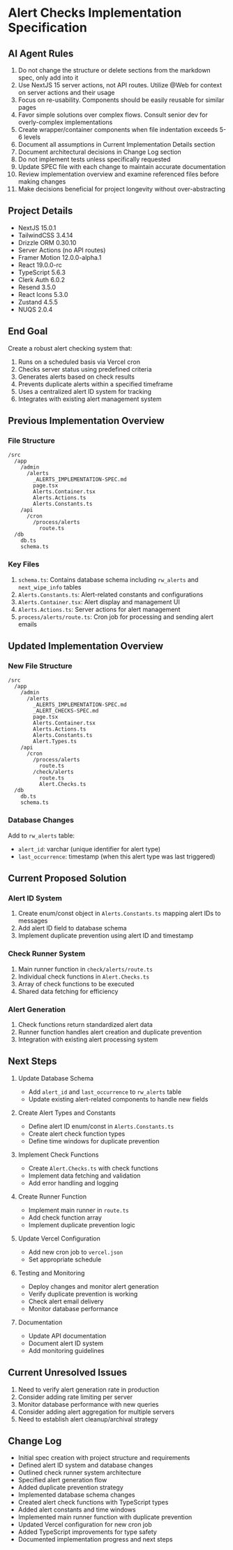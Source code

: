 # Alert Checks Implementation Specification

## AI Agent Rules

1. Do not change the structure or delete sections from the markdown spec, only add into it
2. Use NextJS 15 server actions, not API routes. Utilize @Web for context on server actions and their usage
3. Focus on re-usability. Components should be easily reusable for similar pages
4. Favor simple solutions over complex flows. Consult senior dev for overly-complex implementations
5. Create wrapper/container components when file indentation exceeds 5-6 levels
6. Document all assumptions in Current Implementation Details section
7. Document architectural decisions in Change Log section
8. Do not implement tests unless specifically requested
9. Update SPEC file with each change to maintain accurate documentation
10. Review implementation overview and examine referenced files before making changes
11. Make decisions beneficial for project longevity without over-abstracting

## Project Details

-   NextJS 15.0.1
-   TailwindCSS 3.4.14
-   Drizzle ORM 0.30.10
-   Server Actions (no API routes)
-   Framer Motion 12.0.0-alpha.1
-   React 19.0.0-rc
-   TypeScript 5.6.3
-   Clerk Auth 6.0.2
-   Resend 3.5.0
-   React Icons 5.3.0
-   Zustand 4.5.5
-   NUQS 2.0.4

## End Goal

Create a robust alert checking system that:

1. Runs on a scheduled basis via Vercel cron
2. Checks server status using predefined criteria
3. Generates alerts based on check results
4. Prevents duplicate alerts within a specified timeframe
5. Uses a centralized alert ID system for tracking
6. Integrates with existing alert management system

## Previous Implementation Overview

### File Structure

```
/src
  /app
    /admin
      /alerts
        _ALERTS_IMPLEMENTATION-SPEC.md
        page.tsx
        Alerts.Container.tsx
        Alerts.Actions.ts
        Alerts.Constants.ts
    /api
      /cron
        /process/alerts
          route.ts
  /db
    db.ts
    schema.ts
```

### Key Files

1. `schema.ts`: Contains database schema including `rw_alerts` and `next_wipe_info` tables
2. `Alerts.Constants.ts`: Alert-related constants and configurations
3. `Alerts.Container.tsx`: Alert display and management UI
4. `Alerts.Actions.ts`: Server actions for alert management
5. `process/alerts/route.ts`: Cron job for processing and sending alert emails

## Updated Implementation Overview

### New File Structure

```
/src
  /app
    /admin
      /alerts
        _ALERTS_IMPLEMENTATION-SPEC.md
        _ALERT_CHECKS-SPEC.md
        page.tsx
        Alerts.Container.tsx
        Alerts.Actions.ts
        Alerts.Constants.ts
        Alert.Types.ts
    /api
      /cron
        /process/alerts
          route.ts
        /check/alerts
          route.ts
          Alert.Checks.ts
  /db
    db.ts
    schema.ts
```

### Database Changes

Add to `rw_alerts` table:

-   `alert_id`: varchar (unique identifier for alert type)
-   `last_occurrence`: timestamp (when this alert type was last triggered)

## Current Proposed Solution

### Alert ID System

1. Create enum/const object in `Alerts.Constants.ts` mapping alert IDs to messages
2. Add alert ID field to database schema
3. Implement duplicate prevention using alert ID and timestamp

### Check Runner System

1. Main runner function in `check/alerts/route.ts`
2. Individual check functions in `Alert.Checks.ts`
3. Array of check functions to be executed
4. Shared data fetching for efficiency

### Alert Generation

1. Check functions return standardized alert data
2. Runner function handles alert creation and duplicate prevention
3. Integration with existing alert processing system

## Next Steps

1. Update Database Schema

    - Add `alert_id` and `last_occurrence` to `rw_alerts` table
    - Update existing alert-related components to handle new fields

2. Create Alert Types and Constants

    - Define alert ID enum/const in `Alerts.Constants.ts`
    - Create alert check function types
    - Define time windows for duplicate prevention

3. Implement Check Functions

    - Create `Alert.Checks.ts` with check functions
    - Implement data fetching and validation
    - Add error handling and logging

4. Create Runner Function

    - Implement main runner in `route.ts`
    - Add check function array
    - Implement duplicate prevention logic

5. Update Vercel Configuration

    - Add new cron job to `vercel.json`
    - Set appropriate schedule

6. Testing and Monitoring

    - Deploy changes and monitor alert generation
    - Verify duplicate prevention is working
    - Check alert email delivery
    - Monitor database performance

7. Documentation

    - Update API documentation
    - Document alert ID system
    - Add monitoring guidelines

## Current Unresolved Issues

1. Need to verify alert generation rate in production
2. Consider adding rate limiting per server
3. Monitor database performance with new queries
4. Consider adding alert aggregation for multiple servers
5. Need to establish alert cleanup/archival strategy

## Change Log

-   Initial spec creation with project structure and requirements
-   Defined alert ID system and database changes
-   Outlined check runner system architecture
-   Specified alert generation flow
-   Added duplicate prevention strategy
-   Implemented database schema changes
-   Created alert check functions with TypeScript types
-   Added alert constants and time windows
-   Implemented main runner function with duplicate prevention
-   Updated Vercel configuration for new cron job
-   Added TypeScript improvements for type safety
-   Documented implementation progress and next steps

